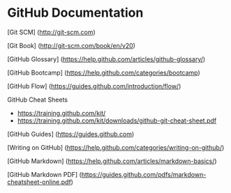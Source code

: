 # GitHub Documentation

[Git SCM] (http://git-scm.com)

[Git Book] (http://git-scm.com/book/en/v20)

[GitHub Glossary] (https://help.github.com/articles/github-glossary/)

[GitHub Bootcamp] (https://help.github.com/categories/bootcamp)

[GitHub Flow] (https://guides.github.com/introduction/flow/)

GitHub Cheat Sheets
* https://training.github.com/kit/
* https://training.github.com/kit/downloads/github-git-cheat-sheet.pdf

[GitHub Guides] (https://guides.github.com)

[Writing on GitHub] (https://help.github.com/categories/writing-on-github/)

[GitHub Markdown] (https://help.github.com/articles/markdown-basics/)

[GitHub Markdown PDF] (https://guides.github.com/pdfs/markdown-cheatsheet-online.pdf)
